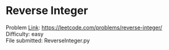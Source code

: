 # Reverse Integer
Problem [Link](https://leetcode.com/problems/reverse-integer/): https://leetcode.com/problems/reverse-integer/  
Difficulty: easy  
File submitted: ReverseInteger.py
